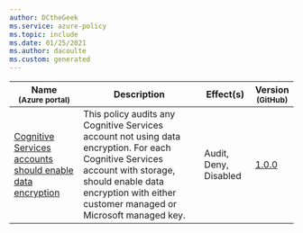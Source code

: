 ```yaml
---
author: DCtheGeek
ms.service: azure-policy
ms.topic: include
ms.date: 01/25/2021
ms.author: dacoulte
ms.custom: generated
---
```


|Name<br /><sub>(Azure portal)</sub> |Description |Effect(s) |Version<br /><sub>(GitHub)</sub> |
|---|---|---|---|
|[Cognitive Services accounts should enable data encryption](https://portal.azure.com/#blade/Microsoft_Azure_Policy/PolicyDetailBlade/definitionId/%2Fproviders%2FMicrosoft.Authorization%2FpolicyDefinitions%2F2bdd0062-9d75-436e-89df-487dd8e4b3c7) |This policy audits any Cognitive Services account not using data encryption. For each Cognitive Services account with storage, should enable data encryption with either customer managed or Microsoft managed key. |Audit, Deny, Disabled |[1.0.0](https://github.com/Azure/azure-policy/blob/master/built-in-policies/policyDefinitions/Cognitive%20Services/CognitiveServices_Encryption_Audit.json) |
